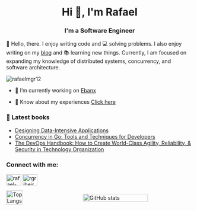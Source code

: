 
<h1 align="center">Hi 👋, I'm Rafael</h1>
<h3 align="center">I'm a Software Engineer</h3>

👋 Hello, there. I enjoy writing code and 💻 solving problems. I also enjoy writing on my [blog](https://www.rafaelr.dev/blog) and 📚 learning new things. Currently, I am focused on expanding my knowledge of distributed systems, concurrency, and software architecture.

<p align="left"> <img src="https://komarev.com/ghpvc/?username=rafaelmgr12&label=Profile%20views&color=0e75b6&style=flat" alt="rafaelmgr12" /> </p>

- 🔭 I’m currently working on [Ebanx](https://www.ebanx.com/en/)

- 📄 Know about my experiences [Click here](https://drive.google.com/file/d/1UgtXKJTh41twLwrWjsC0vspHb74mEHcB/view?usp=sharing)

### 📘 Latest books

- [Designing Data-Intensive Applications](https://a.co/d/5s4s91s)
- [Concurrency in Go: Tools and Techniques for Developers](https://a.co/d/fLvdC2b)
- [The DevOps Handbook: How to Create World-Class Agility, Reliability, & Security in Technology Organization](https://www.amazon.com.br/Devops-Handbook-World-Class-Reliability-Organizations/dp/1950508404/ref=asc_df_1950508404/?tag=googleshopp00-20&linkCode=df0&hvadid=379726347250&hvpos=&hvnetw=g&hvrand=5524970625868687936&hvpone=&hvptwo=&hvqmt=&hvdev=c&hvdvcmdl=&hvlocint=&hvlocphy=1001773&hvtargid=pla-1187802203476&psc=1)

<h3 align="left">Connect with me:</h3>
<p align="left">

<a href="https://linkedin.com/in/rafael-mgr" target="blank"><img align="center" src="https://raw.githubusercontent.com/rahuldkjain/github-profile-readme-generator/master/src/images/icons/Social/linked-in-alt.svg" alt="rafael-mgr" height="30" width="40" /></a>
<a href="https://medium.com/@rgribeiro" target="blank"><img align="center" src="https://raw.githubusercontent.com/rahuldkjain/github-profile-readme-generator/master/src/images/icons/Social/medium.svg" alt="rgribeiro" height="30" width="40" /></a>
</p>

<div style="display: flex; align-items: center; justify-content: space-between;">
  <img src="https://github-readme-stats.vercel.app/api/top-langs/?username=rafaelmgr12&langs_count=10&hide=jupyter%20notebook" alt="Top Langs" style="width: 30%;">
  <img src="https://github-readme-stats.vercel.app/api?username=rafaelmgr12&show_icons=true&count_private=true" alt="GitHub stats" style="width: 59%;">
</div>
